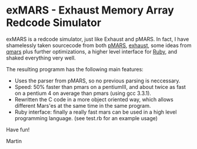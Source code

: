 # exMARS - Exhaust Memory Array Redcode Simulator

exMARS is a redcode simulator, just like Exhaust and pMARS. In fact, I
have shamelessly taken sourcecode from both  [pMARS](http://www.koth.org/pmars/), [exhaust](http://www.cs.helsinki.fi/u/jpihlaja/exhaust/exhaust.html), some
ideas from [qmars](https://github.com/martinus/qmars) plus further optimizations, a higher level
interface for [Ruby](http://www.ruby-lang.org/en/), and shaked everything very well. 

The resulting programm has the following main features:

* Uses the parser from pMARS, so no previous parsing is neccessary.
* Speed: 50% faster than pmars on a pentiumIII, and about twice as fast
  on a pentium 4 on average than pmars (using gcc 3.3.1).
* Rewritten the C code in a more object oriented way, which allows
  different Mars'es at the same time in the same program. 
* Ruby interface: finally a really fast mars can be used in a high level
  programming language. (see test.rb for an example usage)


Have fun!

Martin
